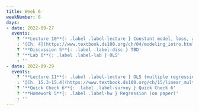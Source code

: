 ```yaml
---
title: Week 6
weekNumber: 6
days:
- date: 2022-09-27
  events:
    ? '**Lecture 10**{: .label .label-lecture } Constant model, loss, and transformations'
    : '[Ch. 4](https://www.textbook.ds100.org/ch/04/modeling_intro.html)'
    ? '**Discussion 5**{: .label .label-disc } TBD' 
    ? '**Lab 6**{: .label .label-lab } OLS'
    : ''
- date: 2022-09-29
  events:
    ? '**Lecture 11**{: .label .label-lecture } OLS (multiple regression)'
    : '[Ch. 15.3-15.4](https://www.textbook.ds100.org/ch/15/linear_multi.html)'
    ? '**Quick Check 6**{: .label .label-survey } Quick Check 6'
    ? '**Homework 5**{: .label .label-hw } Regression (on paper)'
    : ''
---
```

